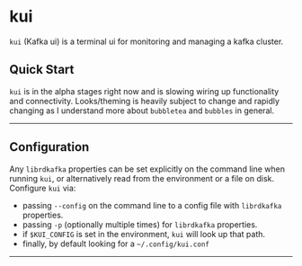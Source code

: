 # kui
`kui` (Kafka ui) is a terminal ui for monitoring and managing a kafka cluster.

## Quick Start

`kui` is in the alpha stages right now and is slowing wiring up functionality and connectivity.
Looks/theming is heavily subject to change and rapidly changing as I understand more about `bubbletea`
and `bubbles` in general.


-----

## Configuration

Any `librdkafka` properties can be set explicitly on the command line when running `kui`,
or alternatively read from the environment or a file on disk.  Configure `kui` via:

 * passing `--config` on the command line to a config file with `librdkafka` properties.
 * passing `-p` (optionally multiple times) for `librdkafka` properties.
 * if `$KUI_CONFIG` is set in the environment, `kui` will look up that path.
 * finally, by default looking for a `~/.config/kui.conf`

-----
